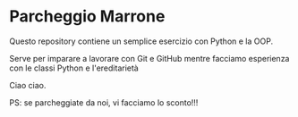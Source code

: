 # Parcheggio Marrone

Questo repository contiene un semplice esercizio con
Python e la OOP.

Serve per imparare a lavorare con Git e GitHub mentre
facciamo esperienza con le classi Python e l'ereditarietà

Ciao ciao.

PS: se parcheggiate da noi, vi facciamo lo sconto!!!
